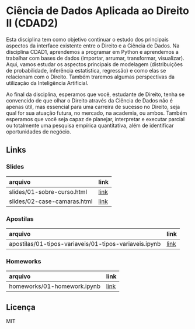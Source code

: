 
# Ciência de Dados Aplicada ao Direito II (CDAD2)

<!-- README.md is generated from README.Rmd. Please edit that file -->

Esta disciplina tem como objetivo continuar o estudo dos principais
aspectos da interface existente entre o Direito e a Ciência de Dados. Na
disciplina CDAD1, aprendemos a programar em Python e aprendemos a
trabalhar com bases de dados (importar, arrumar, transformar,
visualizar). Aqui, vamos estudar os aspectos principais de modelagem
(distribuições de probabilidade, inferência estatística, regressão) e
como elas se relacionam com o Direito. Também traremos algumas
perspectivas da utilização da Inteligência Artificial.

Ao final da disciplina, esperamos que você, estudante de Direito, tenha
se convencido de que olhar o Direito através da Ciência de Dados não é
apenas útil, mas essencial para uma carreira de sucesso no Direito, seja
qual for sua atuação futura, no mercado, na academia, ou ambos. Também
esperamos que você seja capaz de planejar, interpretar e executar
parcial ou totalmente uma pesquisa empírica quantitativa, além de
identificar oportunidades de negócio.

## Links

### Slides

| arquivo                     | link                                                                       |
|:----------------------------|:---------------------------------------------------------------------------|
| slides/01-sobre-curso.html  | [link](https://jtrecenti.github.io/main-cdad2/slides/01-sobre-curso.html)  |
| slides/02-case-camaras.html | [link](https://jtrecenti.github.io/main-cdad2/slides/02-case-camaras.html) |

### Apostilas

| arquivo                                               | link                                                                                                            |
|:------------------------------------------------------|:----------------------------------------------------------------------------------------------------------------|
| apostilas/01-tipos-variaveis/01-tipos-variaveis.ipynb | [link](https://github.com/jtrecenti/main-cdad2/tree/main/apostilas/01-tipos-variaveis/01-tipos-variaveis.ipynb) |

### Homeworks

| arquivo                     | link                                                                                  |
|:----------------------------|:--------------------------------------------------------------------------------------|
| homeworks/01-homework.ipynb | [link](https://github.com/jtrecenti/main-cdad2/tree/main/homeworks/01-homework.ipynb) |

## Licença

MIT

